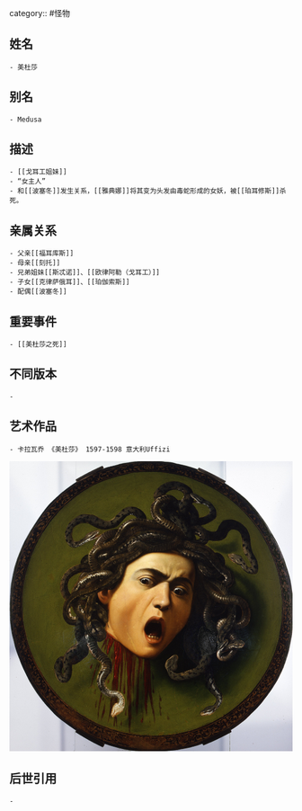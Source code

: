 category:: #怪物
## 姓名
	- 美杜莎
## 别名
	- Medusa
## 描述
	- [[戈耳工姐妹]]
	- “女主人”
	- 和[[波塞冬]]发生关系，[[雅典娜]]将其变为头发由毒蛇形成的女妖，被[[珀耳修斯]]杀死。
## 亲属关系
	- 父亲[[福耳库斯]]
	- 母亲[[刻托]]
	- 兄弟姐妹[[斯忒诺]]、[[欧律阿勒（戈耳工）]]
	- 子女[[克律萨俄耳]]、[[珀伽索斯]]
	- 配偶[[波塞冬]]
## 重要事件
	- [[美杜莎之死]]
## 不同版本
	-
## 艺术作品
	- 卡拉瓦乔 《美杜莎》 1597-1598 意大利Uffizi
 ![](../assets/Caravaggio-Medusa.jpg)
## 后世引用
	-
